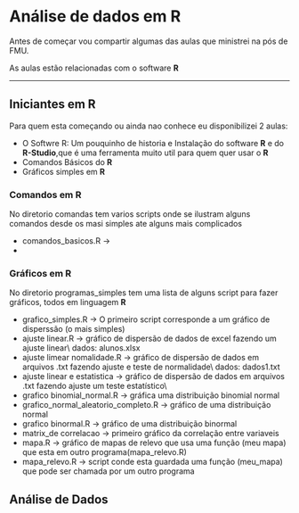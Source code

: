 # Análise de dados em R
 
Antes de começar vou compartir algumas das aulas que ministrei na pós de FMU.

As aulas estão relacionadas com o software **R**

---

## Iniciantes em R

Para quem esta começando ou ainda nao conhece eu disponibilizei 2 aulas:

* O Softwre R: Um pouquinho de historia e Instalação do software **R** e do **R-Studio**,que é uma ferramenta muito util para quem quer usar o **R**   
* Comandos Básicos do **R**
* Gráficos simples em **R**

### Comandos em R

No diretorio comandas tem varios scripts onde se ilustram alguns comandos desde os masi simples ate alguns mais complicados

* comandos_basicos.R ->
* 

### Gráficos em R

No diretorio programas_simples tem uma lista de alguns script para fazer gráficos, todos em linguagem **R**

* grafico_simples.R  -> O primeiro script corresponde a um gráfico de disperssão (o mais simples)
* ajuste linear.R -> gráfico de dispersão de dados de excel fazendo um ajuste linear\\
  dados: alunos.xlsx   
* ajuste limear nomalidade.R -> gráfico de dispersão de dados em arquivos .txt  fazendo ajuste e teste de normalidade\\
  dados: dados1.txt
* ajuste linear e estatistica -> gráfico de dispersão de dados em arquivos .txt  fazendo ajuste um teste estatístico\\
* grafico binomial_normal.R -> gráfica uma distribuição binomial normal
* grafico_normal_aleatorio_completo.R -> gráfico de uma distribuição normal
* grafico binormal.R -> gráfico de uma distribuição binormal
* matrix_de correlacao -> primeiro gráfico da correlação entre variaveis 
* mapa.R  -> gráfico de mapas de relevo que usa uma função (meu mapa) que esta em outro programa(mapa_relevo.R)
* mapa_relevo.R -> script conde esta guardada uma função (meu_mapa) que pode ser chamada por um outro programa    

## Análise de Dados
